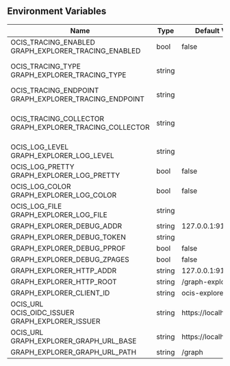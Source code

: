 ## Environment Variables

| Name | Type | Default Value | Description |
|------|------|---------------|-------------|
| OCIS_TRACING_ENABLED<br/>GRAPH_EXPLORER_TRACING_ENABLED | bool | false | Enable tracing.|
| OCIS_TRACING_TYPE<br/>GRAPH_EXPLORER_TRACING_TYPE | string |  | The sampler type: remote, const, probabilistic, ratelimiting (default remote). See also https://www.jaegertracing.io/docs/latest/sampling/.|
| OCIS_TRACING_ENDPOINT<br/>GRAPH_EXPLORER_TRACING_ENDPOINT | string |  | The endpoint of the tracing service.|
| OCIS_TRACING_COLLECTOR<br/>GRAPH_EXPLORER_TRACING_COLLECTOR | string |  | The HTTP endpoint for sending spans directly to a collector, i.e. http://jaeger-collector:14268/api/traces. If specified, the tracing endpoint is ignored.|
| OCIS_LOG_LEVEL<br/>GRAPH_EXPLORER_LOG_LEVEL | string |  | The log level.|
| OCIS_LOG_PRETTY<br/>GRAPH_EXPLORER_LOG_PRETTY | bool | false | Enable pretty logs.|
| OCIS_LOG_COLOR<br/>GRAPH_EXPLORER_LOG_COLOR | bool | false | Enable colored logs.|
| OCIS_LOG_FILE<br/>GRAPH_EXPLORER_LOG_FILE | string |  | The path to the log file when logging to file.|
| GRAPH_EXPLORER_DEBUG_ADDR | string | 127.0.0.1:9136 | |
| GRAPH_EXPLORER_DEBUG_TOKEN | string |  | |
| GRAPH_EXPLORER_DEBUG_PPROF | bool | false | |
| GRAPH_EXPLORER_DEBUG_ZPAGES | bool | false | |
| GRAPH_EXPLORER_HTTP_ADDR | string | 127.0.0.1:9135 | The HTTP service address.|
| GRAPH_EXPLORER_HTTP_ROOT | string | /graph-explorer | The HTTP service root path.|
| GRAPH_EXPLORER_CLIENT_ID | string | ocis-explorer.js | |
| OCIS_URL<br/>OCIS_OIDC_ISSUER<br/>GRAPH_EXPLORER_ISSUER | string | https://localhost:9200 | |
| OCIS_URL<br/>GRAPH_EXPLORER_GRAPH_URL_BASE | string | https://localhost:9200 | |
| GRAPH_EXPLORER_GRAPH_URL_PATH | string | /graph | |